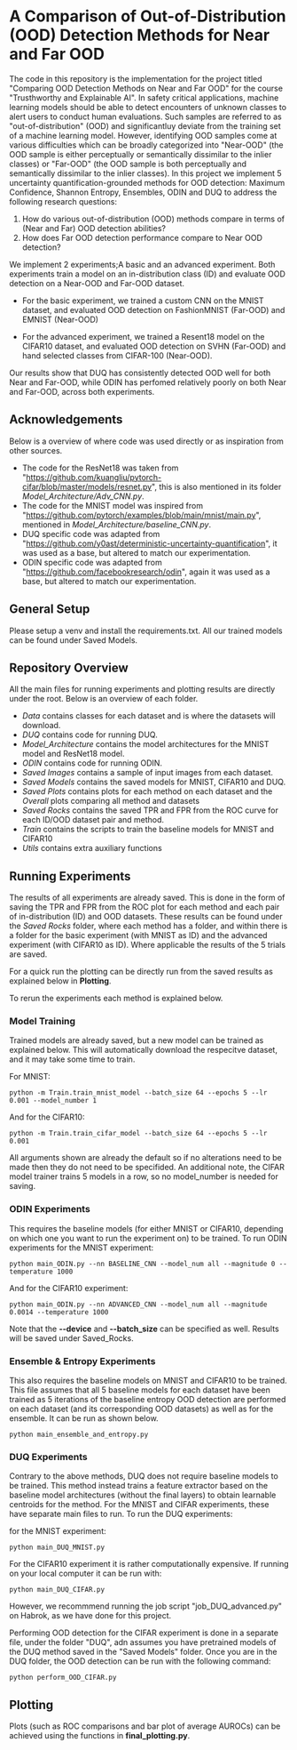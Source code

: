 # A Comparison of Out-of-Distribution (OOD) Detection Methods for Near and Far OOD

The code in this repository is the implementation for the project titled "Comparing OOD Detection Methods on Near and Far OOD" for the course "Trusthworthy and Explainable AI". In safety critical applications, machine learning models should be able to detect encounters of unknown classes to alert users to conduct human evaluations. Such samples are referred to as "out-of-distribution" (OOD) and significantluy deviate from the training set of a machine learning model. However, identifying OOD samples come at various difficulties which can be broadly categorized into "Near-OOD" (the OOD sample is either perceptually or semantically dissimilar to the inlier classes) or "Far-OOD" (the OOD sample is both perceptually and semantically dissimilar to the inlier classes).
In this project we implement 5 uncertainty quantification-grounded methods for OOD detection: Maximum Confidence, Shannon Entropy, Ensembles, ODIN and DUQ to address the following research questions:

1. How do various out-of-distribution (OOD) methods compare in terms of (Near and Far) OOD detection abilities?
2. How does Far OOD detection performance compare to Near OOD detection?

We implement 2 experiments;A basic and an advanced experiment. Both experiments train a model on an in-distribution class (ID) and evaluate OOD detection on a Near-OOD and Far-OOD dataset. 

- For the basic experiment, we trained a custom CNN on the MNIST dataset, and evaluated OOD detection on FashionMNIST (Far-OOD) and EMNIST (Near-OOD)

- For the advanced experiment, we trained a Resent18 model on the CIFAR10 dataset, and evaluated OOD detection on SVHN (Far-OOD) and hand selected classes from CIFAR-100 (Near-OOD).

Our results show that DUQ has consistently detected OOD well for both Near and Far-OOD, while ODIN has perfomed relatively poorly on both Near and Far-OOD, across both experiments. 

## Acknowledgements
Below is a overview of where code was used directly or as inspiration from other sources.
- The code for the ResNet18 was taken from "https://github.com/kuangliu/pytorch-cifar/blob/master/models/resnet.py", this is also mentioned in its folder *Model_Architecture/Adv_CNN.py*.
- The code for the MNIST model was inspired from "https://github.com/pytorch/examples/blob/main/mnist/main.py", mentioned in *Model_Architecture/baseline_CNN.py*.
- DUQ specific code was adapted from "https://github.com/y0ast/deterministic-uncertainty-quantification", it was used as a base, but altered to match our experimentation.
- ODIN specific code was adapted from "https://github.com/facebookresearch/odin", again it was used as a base, but altered to match our experimentation.

## General Setup
Please setup a venv and install the requirements.txt.
All our trained models can be found under Saved Models.

## Repository Overview
All the main files for running experiments and plotting results are directly under the root. Below is an overview of each folder.
- *Data* contains classes for each dataset and is where the datasets will download. 
- *DUQ* contains code for running DUQ.
- *Model_Architecture* contains the model architectures for the MNIST model and ResNet18 model.
- *ODIN* contains code for running ODIN.
- *Saved Images* contains a sample of input images from each dataset.
- *Saved Models* contains the saved models for MNIST, CIFAR10 and DUQ.
- *Saved Plots* contains plots for each method on each dataset and the *Overall* plots comparing all method and datasets
- *Saved Rocks* contains the saved TPR and FPR from the ROC curve for each ID/OOD dataset pair and method.
- *Train* contains the scripts to train the baseline models for MNIST and CIFAR10
- *Utils* contains extra auxiliary functions

## Running Experiments
The results of all experiments are already saved. This is done in the form of saving the TPR and FPR from the ROC plot for each method and each pair of in-distribution (ID) and OOD datasets. These results can be found under the *Saved Rocks* folder, where each method has a folder, and within there is a folder for the basic experiment (with MNIST as ID) and the advanced experiment (with CIFAR10 as ID). Where applicable the results of the 5 trials are saved.

For a quick run the plotting can be directly run from the saved results as explained below in **Plotting**.

To rerun the experiments each method is explained below.

### Model Training
Trained models are already saved, but a new model can be trained as explained below. This will automatically download the respecitve dataset, and it may take some time to train.

For MNIST:
```
python -m Train.train_mnist_model --batch_size 64 --epochs 5 --lr 0.001 --model_number 1
```
And for the CIFAR10:
```
python -m Train.train_cifar_model --batch_size 64 --epochs 5 --lr 0.001
```

All arguments shown are already the default so if no alterations need to be made then they do not need to be specifided. An additional note, the CIFAR model trainer trains 5 models in a row, so no model_number is needed for saving.

### ODIN Experiments
This requires the baseline models (for either MNIST or CIFAR10, depending on which one you want to run the experiment on) to be trained. To run ODIN experiments 
for the MNIST experiment:

```
python main_ODIN.py --nn BASELINE_CNN --model_num all --magnitude 0 --temperature 1000
```
And for the CIFAR10 experiment:
```
python main_ODIN.py --nn ADVANCED_CNN --model_num all --magnitude 0.0014 --temperature 1000
```

Note that the **--device** and **--batch_size** can be specified as well. Results will be saved under Saved_Rocks.

### Ensemble & Entropy Experiments
This also requires the baseline models on MNIST and CIFAR10 to be trained. This file assumes that all 5 baseline models for each dataset have been trained as 5 iterations of the baseline entropy OOD detection are performed on each dataset (and its corresponding OOD datasets) as well as for the ensemble. It can be run as shown below.

```
python main_ensemble_and_entropy.py
```

### DUQ Experiments 
Contrary to the above methods, DUQ does not require baseline models to be trained. This method instead trains a feature extractor based on the baseline model architectures (without the final layers) to obtain learnable centroids for the method. For the  MNIST and CIFAR experiments, these have separate main files to run. To run the DUQ experiments:

for the MNIST experiment:

```
python main_DUQ_MNIST.py
```

For the CIFAR10 experiment it is rather computationally expensive. If running on your local computer it can be run with:

```
python main_DUQ_CIFAR.py
```

However, we recommmend running the job script "job_DUQ_advanced.py" on Habrok, as we have done for this project. 

Performing OOD detection for the CIFAR experiment is done in a separate file, under the folder "DUQ", adn assumes you have pretrained models of the DUQ method saved in the "Saved Models" folder. Once you are in the DUQ folder, the OOD detection can  be run with the following command:

```
python perform_OOD_CIFAR.py
```


## Plotting
Plots (such as ROC comparisons and bar plot of average AUROCs) can be achieved using the functions in **final_plotting.py**.